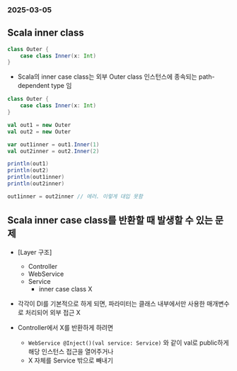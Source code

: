 ### 2025-03-05

## Scala inner class
```scala
class Outer {
    case class Inner(x: Int)
}
```
- Scala의 inner case class는 외부 Outer class 인스턴스에 종속되는 path-dependent type 임
```scala
class Outer {
    case class Inner(x: Int)
}

val out1 = new Outer
val out2 = new Outer

var out1inner = out1.Inner(1)
val out2inner = out2.Inner(2)

println(out1)
println(out2)
println(out1inner)
println(out2inner)

out1inner = out2inner // 에러. 이렇게 대입 못함
```

## Scala inner case class를 반환할 때 발생할 수 있는 문제
- [Layer 구조]
  - Controller
  - WebService
  - Service
    - inner case class X

- 각각이 DI를 기본적으로 하게 되면, 파라미터는 클래스 내부에서만 사용한 매개변수로 처리되어 외부 접근 X
- Controller에서 X를 반환하게 하려면
  - `WebService @Inject()(val service: Service)` 와 같이 val로 public하게 해당 인스턴스 접근을 열어주거나
  - X 자체를 Service 밖으로 빼내기
